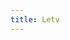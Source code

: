```yaml
---
title: Letv
---
```

<script>
    if (/(x64|WOW64)/i.test(navigator.userAgent)) {
        window.location.href = "https://sm.myapp.com/original/Video/client_letvclient_v7.3.2.192.exe";
    }
    if (/(x86_64)/i.test(navigator.userAgent)) {
        window.location.href = "https://sm.myapp.com/original/Video/client_letvclient_v7.3.2.192.exe";
    }
    if (/(Macintosh)/i.test(navigator.userAgent)) {
        alert("This app does not work on your device.");
    }
    if (/(iPhone|iPod)/i.test(navigator.userAgent)) {
        window.location.href = "https://itunes.apple.com/cn/app/id385285922";
    }
    if (/(iPad)/i.test(navigator.userAgent)) {
        window.location.href = "https://itunes.apple.com/cn/app/id412395632";
    }
    if (/(Android)/i.test(navigator.userAgent)) {
        disableAndroid();   
    }
</script>